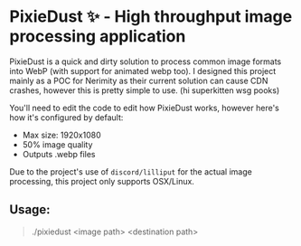 # PixieDust ✨ - High throughput image processing application
PixieDust is a quick and dirty solution to process common image formats into WebP (with support for animated webp too). I designed this project mainly as a POC for Nerimity as their current solution can cause CDN crashes, however this is pretty simple to use. (hi superkitten wsg pooks)

You'll need to edit the code to edit how PixieDust works, however here's how it's configured by default:
- Max size: 1920x1080
- 50% image quality
- Outputs .webp files

Due to the project's use of `discord/lilliput` for the actual image processing, this project only supports OSX/Linux.

## Usage:
> ./pixiedust \<image path\> \<destination path\>